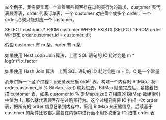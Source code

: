 举个例子，我需要实现一个查看哪些顾客存在过购买行为的需求，customer 表代表顾客表，order 代表订单表，一个 customer 对应零个或多个 order，一个 order 必须只能对应一个 customer。

SELECT customer.* FROM customer WHERE EXISTS (SELECT 1 FROM order WHERE order.customer_id = customer.id);

假设 customer 有 m 条，order 有 n 条

如果使用 Nest Loop Join 算法，上面 SQL 语句的 IO 耗时会是 m * log(n)*io_factor

如果使用 Hash Join 算法，上面 SQL 语句的 IO 耗时会是 m + C，C 是一个常量

我来讲解一下这个过程：首先全表扫描 order 表，构建一个内存的 BitMap，将 order.customer_id % BitMap.size() 映射进去，BitMap 赋值完成后，紧接着扫描 customer 表，如果 customer.id % BitMap.size() 在相应的 BitMap 数组索引中值为 1，那么就代表顾客存在过购买行为。这个过程只需要 IO 扫描一次 order 表，把所有的 order 信息记录到内存中，采用 BitMap 来压缩信息。后续基于 customer 的条件比较都只需要在内存中进行而不用多次重复 IO 扫描 order 表
